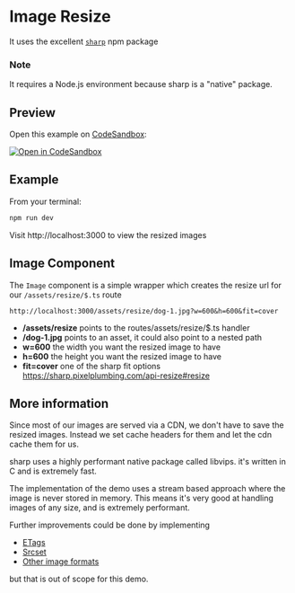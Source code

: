 # Image Resize

It uses the excellent [`sharp`](https://sharp.pixelplumbing.com) npm package

### Note

It requires a Node.js environment because sharp is a "native" package.

## Preview

Open this example on [CodeSandbox](https://codesandbox.com):

[![Open in CodeSandbox](https://codesandbox.io/static/img/play-codesandbox.svg)](https://codesandbox.io/s/github/remix-run/remix/tree/main/examples/image-resize)

## Example

From your terminal:

```sh
npm run dev
```

Visit http://localhost:3000 to view the resized images

## Image Component

The `Image` component is a simple wrapper which creates the resize url for our `/assets/resize/$.ts` route

```
http://localhost:3000/assets/resize/dog-1.jpg?w=600&h=600&fit=cover
```

- **/assets/resize** points to the routes/assets/resize/$.ts handler
- **/dog-1.jpg** points to an asset, it could also point to a nested path
- **w=600** the width you want the resized image to have
- **h=600** the height you want the resized image to have
- **fit=cover** one of the sharp fit options https://sharp.pixelplumbing.com/api-resize#resize

## More information

Since most of our images are served via a CDN, we don't have to save the resized images.
Instead we set cache headers for them and let the cdn cache them for us.

sharp uses a highly performant native package called libvips.
it's written in C and is extremely fast.

The implementation of the demo uses a stream based approach where the image is never stored in memory.
This means it's very good at handling images of any size, and is extremely performant.

Further improvements could be done by implementing

- [ETags](https://developer.mozilla.org/en-US/docs/Web/HTTP/Headers/ETag)
- [Srcset](https://developer.mozilla.org/en-US/docs/Learn/HTML/Multimedia_and_embedding/Responsive_images)
- [Other image formats](https://developer.mozilla.org/en-US/docs/Web/Media/Formats/Image_types)

but that is out of scope for this demo.
